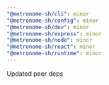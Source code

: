 ```yaml
---
"@metronome-sh/cli": minor
"@metronome-sh/config": minor
"@metronome-sh/dev": minor
"@metronome-sh/express": minor
"@metronome-sh/node": minor
"@metronome-sh/react": minor
"@metronome-sh/runtime": minor
---
```


Updated peer deps
